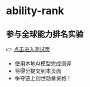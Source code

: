 # ability-rank

## 参与全球能力排名实验
👉 [点击进入测试页](https://satoshi3726.github.io/ability-rank)
- 使用本地AI模型完成测评
- 将得分提交到本页面
- 争夺链上创世勋章资格！
